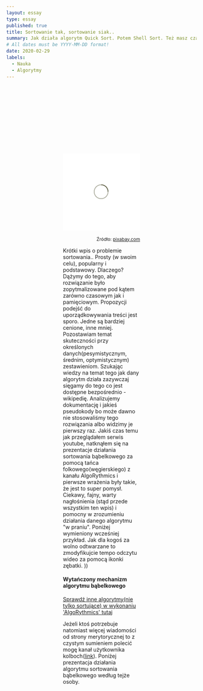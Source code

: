 ```yaml
---
layout: essay
type: essay
published: true
title: Sortowanie tak, sortowanie siak..
summary: Jak działa algorytm Quick Sort. Potem Shell Sort. Też masz czasami dość tego, że musisz znać działanie każdego z algorytmów sortowania? Nie chcesz analizować dokumentacji ze sławnej wikipedii tylko na podstawie praktyki zacząć pisać kod? Jest na szczęście sposób, który pozwoli szybko przypomnieć(albo zrozumieć) mechanizm sortowania bez wnikania w jakieś wikipedie - taniec!
# All dates must be YYYY-MM-DD format!
date: 2020-02-29
labels:
  - Nauka
  - Algorytmy
---
```


<div class="ui top attached tabular menu">
  <span class="iconify icon-30" data-icon="pixelarticons:code" style="color: white; margin: auto 15px;"></span>

<a class="item active" data-tab="first"><span class="iconify icon-20" data-icon="twemoji:flag-england"></span></a>
<a class="item" data-tab="second"><span class="iconify icon-20" data-icon="emojione-v1:flag-for-poland"></span></a>

</div>

<!--
****************************************
ENGLISH TAB
****************************************
-->
<div class="ui bottom attached tab segment active mb-5" data-tab="first" style="padding: 50px 150px;">

</div>

<!--
****************************************
POLISH TAB
****************************************
-->
<div class="ui bottom attached tab segment mb-5" data-tab="second" style="padding: 50px 150px;">
  <div class="ui centered grid">
    <div class="sixteen wide column">
      <img class="ui image img-center" src="../images/oval.svg" data-echo="../essays/images/30_01_2020_1.png">
    </div>
  </div>

  <p style="font-size: 12px; text-align: right;">Źródło: <a href="https://pixabay.com/vectors/pixel-cells-teaching-learn-wiki-3976301/" target="_blank">pixabay.com</a></p>

  <p class="justify-text stylize-text">
  Krótki wpis o problemie sortowania.. Prosty (w swoim celu), popularny i podstawowy. Dlaczego? Dążymy do tego, aby rozwiązanie było zopytmalizowane pod kątem zarówno czasowym jak i pamięciowym. Propozycji podejść do uporządkowywania treści jest sporo. Jedne są bardziej cenione, inne mniej. Pozostawiam temat skuteczności przy określonych danych(pesymistycznym, średnim, optymistycznym) zestawieniom. Szukając wiedzy na temat tego jak dany algorytm działa zazywczaj sięgamy do tego co jest dostępne bezpośrednio - wikipedię. Analizujemy dokumentację i jakieś pseudokody bo może dawno nie stosowaliśmy tego rozwiązania albo widzimy je pierwszy raz. Jakiś czas temu jak przeglądałem serwis youtube, natknąłem się na prezentacje działania sortowania bąbelkowego za pomocą tańca folkowego(węgierskiego) z kanału AlgoRythmics i pierwsze wrażenia były takie, że jest to super pomysł. Ciekawy, fajny, warty nagłośnienia (stąd przede wszystkim ten wpis) i pomocny w zrozumieniu działania danego algorytmu "w praniu". Poniżej wymieniony wcześniej przykład. Jak dla kogoś za wolno odtwarzane to zmodyfikujcie tempo odczytu wideo za pomocą ikonki zębatki. )) 
  </p>

  <h4>Wytańczony mechanizm algorytmu bąbelkowego</h4>

  <div class="ui embed" data-source="youtube" data-id="lyZQPjUT5B4" > </div>

  <p style="margin-top: 1%;">
  <a href="https://www.youtube.com/user/AlgoRythmics/videos" target="_blank">Sprawdź inne algorytmy(nie tylko sortujące) w wykonaniu 'AlgoRythmics' tutaj</a>
  </p>

  <p class="justify-text stylize-text" style="margin-top: 4%">
  Jeżeli ktoś potrzebuje natomiast więcej wiadomości od strony merytorycznej to z czystym sumieniem polecić mogę kanał użytkownika kolboch(<a href="https://www.youtube.com/user/kolboch/videos" target="_blank">link</a>). Poniżej prezentacja działania algorytmu sortowania bąbelkowego według tejże osoby. 
  </p>

  <div class="ui embed" data-source="youtube" data-id="4s44rXRdmhQ" style="margin-top: 5%;"> </div>
</div>
